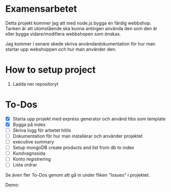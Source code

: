 # Examensarbetet

Detta projekt kommer jag att med node.js bygga en färdig webbshop. Tanken är att utomstående ska kunna antingen använda den som den är eller bygga vidare/modifiera webbshopen som önskas. 

Jag kommer i senare skede skriva användardokumentation för hur man startar upp webshoppen och hur man använder den. 

# How to setup project

1. Ladda ner repositoryt

# To-Dos

- [X] Starta upp projekt med express generator och använd hbs som template
- [X] Bygga på index
- [ ] Skriva logg för arbetet hitils
- [ ] Dokumentation för hur man installerar och använder projektet
- [ ] executive summary
- [ ] Setup mongoDB create products and list from db to index
- [ ] Kundvagnssida
- [ ] Konto registrering
- [ ] Lista ordrar

Se även fler To-Dos genom att gå in under fliken "Issues" i projektet. 

Demo:
